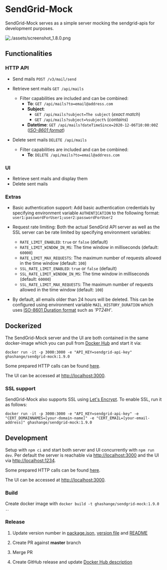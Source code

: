 # SendGrid-Mock

SendGrid-Mock serves as a simple server mocking the sendgrid-apis for development purposes.

![./assets/screenshot_1.8.0.png](./assets/screenshot_1.8.0.png)

## Functionalities

### HTTP API

* Send mails `POST /v3/mail/send`

* Retrieve sent mails `GET /api/mails`
  * Filter capabilities are included and can be combined:
    * **To**: `GET /api/mails?to=email@address.com`
    * **Subject**:
      * `GET /api/mails?subject=The subject` (*exact match*)
      * `GET /api/mails?subject=%subject%` (*contains*)
    * **Datetime**: `GET /api/mails?dateTimeSince=2020-12-06T10:00:00Z` (*[ISO-8601 format](https://en.wikipedia.org/wiki/ISO_8601)*)

* Delete sent mails `DELETE /api/mails`
  * Filter capabilities are included and can be combined:
    * **To**: `DELETE /api/mails?to=email@address.com`

### UI

* Retrieve sent mails and display them
* Delete sent mails

### Extras

* Basic authentication support: Add basic authentication credentials by specifying environment variable `AUTHENTICATION` to the following format: `user1:passwordForUser1;user2:passwordForUser2`

* Request rate limiting: Both the actual SendGrid API server as well as the SSL server can be rate limited by specifying environment variables:
  * `RATE_LIMIT_ENABLED`: `true` or `false` (default)
  * `RATE_LIMIT_WINDOW_IN_MS`: The time window in milliseconds (default: `60000`)
  * `RATE_LIMIT_MAX_REQUESTS`: The maximum number of requests allowed in the time window (default: `100`)
  * `SSL_RATE_LIMIT_ENABLED`: `true` or `false` (default)
  * `SSL_RATE_LIMIT_WINDOW_IN_MS`: The time window in milliseconds (default: `60000`)
  * `SSL_RATE_LIMIT_MAX_REQUESTS`: The maximum number of requests allowed in the time window (default: `100`)

* By default, all emails older than 24 hours will be deleted. This can be configured using environment variable `MAIL_HISTORY_DURATION` which uses [ISO-8601 Duration format](https://en.wikipedia.org/wiki/ISO_8601#Durations) such as *'PT24H'*.

## Dockerized

The SendGrid-Mock server and the UI are both contained in the same docker-image which you can pull from [Docker Hub](https://cloud.docker.com/u/ghashange/repository/docker/ghashange/sendgrid-mock) and start it via:

```shell
docker run -it -p 3000:3000 -e "API_KEY=sendgrid-api-key" ghashange/sendgrid-mock:1.9.0
```

Some prepared HTTP calls can be found [here](./http-calls).

The UI can be accessed at <http://localhost:3000>.

### SSL support

SendGrid-Mock also supports SSL using [Let's Encrypt](https://letsencrypt.org/). To enable SSL, run it as follows:

```shell
docker run -it -p 3000:3000 -e "API_KEY=sendgrid-api-key" -e "CERT_DOMAINNAMES=[your-domain-name]" -e "CERT_EMAIL=[your-email-address]" ghashange/sendgrid-mock:1.9.0
```

## Development

Setup with `npm ci` and start both server and UI concurrently with `npm run dev`. Per default the server is reachable via <http://localhost:3000> and the UI via <http://localhost:1234>.

Some prepared HTTP calls can be found [here](./http-calls).

The UI can be accessed at <http://localhost:3000>.

### Build

Create docker image with `docker build -t ghashange/sendgrid-mock:1.9.0 .`.

### Release

1. Update version number in [package.json](./package.json), [version file](./version) and [README](./README.md)

2. Create PR against **master** branch

3. Merge PR

4. Create GitHub release and update [Docker Hub description](https://hub.docker.com/repository/docker/ghashange/sendgrid-mock)
